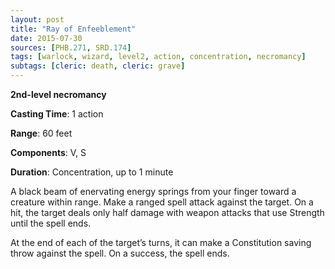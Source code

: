 ```yaml
---
layout: post
title: "Ray of Enfeeblement"
date: 2015-07-30
sources: [PHB.271, SRD.174]
tags: [warlock, wizard, level2, action, concentration, necromancy]
subtags: [cleric: death, cleric: grave]
---
```


**2nd-level necromancy**

**Casting Time**: 1 action

**Range**: 60 feet

**Components**: V, S

**Duration**: Concentration, up to 1 minute

A black beam of enervating energy springs from your finger toward a creature within range. Make a ranged spell attack against the target. On a hit, the target deals only half damage with weapon attacks that use Strength until the spell ends.

At the end of each of the target’s turns, it can make a Constitution saving throw against the spell. On a success, the spell ends.
